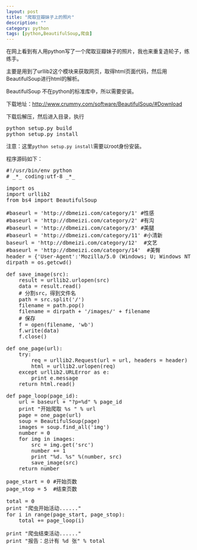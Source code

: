 ```yaml
---
layout: post
title: "爬取豆瓣妹子上的照片"
description: ""
category: python
tags: [python,BeautifulSoup,爬虫]
---
```


在网上看到有人用python写了一个爬取豆瓣妹子的照片，我也来重复造轮子，练练手。

主要是用到了urllib2这个模块来获取网页，取得html页面代码，然后用BeautifulSoup进行html的解析。

BeautifulSoup 不在python的标准库中，所以需要安装。

下载地址：http://www.crummy.com/software/BeautifulSoup/#Download

下载后解压，然后进入目录，执行

<pre>python setup.py build
python setup.py install
</pre>

注意：这里`python setup.py install`需要以root身份安装。

程序源码如下：

<pre>#!/usr/bin/env python
# _*_ coding:utf-8 _*_

import os
import urllib2
from bs4 import BeautifulSoup

#baseurl = 'http://dbmeizi.com/category/1' #性感
#baseurl = 'http://dbmeizi.com/category/2' #有沟
#baseurl = 'http://dbmeizi.com/category/3' #美腿
#baseurl = 'http://dbmeizi.com/category/11' #小清新
baseurl = 'http://dbmeizi.com/category/12'  #文艺
#baseurl = 'http://dbmeizi.com/category/14'  #美臀
header = {'User-Agent':'Mozilla/5.0 (Windows; U; Windows NT 6.1; en-US; rv:1.9.1.6) Gecko/20091201 Firefox/3.5.6'}
dirpath = os.getcwd()

def save_image(src):
    result = urllib2.urlopen(src)
    data = result.read()
    # 分割src，得到文件名
    path = src.split('/')
    filename = path.pop()
    filename = dirpath + '/images/' + filename
    # 保存
    f = open(filename, 'wb')
    f.write(data)
    f.close()

def one_page(url):
    try:
        req = urllib2.Request(url = url, headers = header)
        html = urllib2.urlopen(req)
    except urllib2.URLError as e:
        print e.message
    return html.read()

def page_loop(page_id):
    url = baseurl + "?p=%d" % page_id
    print "开始爬取 %s " % url
    page = one_page(url)
    soup = BeautifulSoup(page)
    images = soup.find_all('img')
    number = 0
    for img in images:
        src = img.get('src')
        number += 1
        print "%d. %s" %(number, src)
        save_image(src)
    return number

page_start = 0 #开始页数
page_stop = 5  #结束页数

total = 0
print "爬虫开始活动......"
for i in range(page_start, page_stop):
    total += page_loop(i)

print "爬虫结束活动......"
print "报告：总计有 %d 张" % total
</pre>